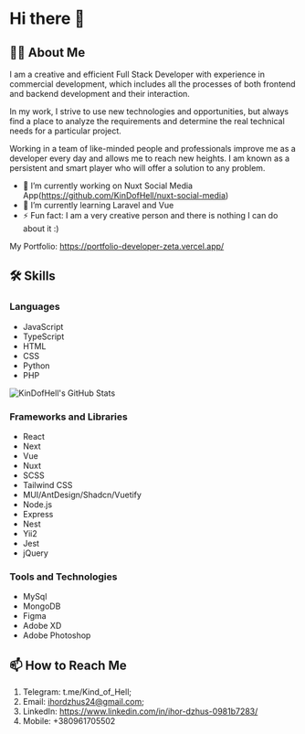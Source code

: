 # Hi there 👋

## 🙋‍♂️ About Me

I am a creative and efficient Full Stack Developer with experience in commercial development, which includes all the processes of both frontend and backend development and their interaction.

In my work, I strive to use new technologies and opportunities, but always find a place to analyze the requirements and determine the real technical needs for a particular project. 

Working in a team of like-minded people and professionals improve me as a developer every day and allows me to reach new heights. I am known as a persistent and smart player who will offer a solution to any problem.

- 🔭 I’m currently working on Nuxt Social Media App(https://github.com/KinDofHell/nuxt-social-media)
- 🌱 I’m currently learning Laravel and Vue
- ⚡ Fun fact: I am a very creative person and there is nothing I can do about it :)

My Portfolio: https://portfolio-developer-zeta.vercel.app/

## 🛠 Skills

### Languages

- JavaScript
- TypeScript
- HTML
- CSS
- Python
- PHP

<img src="https://github-readme-stats.vercel.app/api/top-langs/?username=KinDofHell&theme=default&show_icons=true&hide_border=true&layout=compact" alt="KinDofHell's GitHub Stats" />

### Frameworks and Libraries 

- React
- Next
- Vue
- Nuxt
- SCSS
- Tailwind CSS
- MUI/AntDesign/Shadcn/Vuetify
- Node.js
- Express
- Nest
- Yii2
- Jest
- jQuery

### Tools and Technologies

- MySql
- MongoDB
- Figma
- Adobe XD
- Adobe Photoshop

## 📫 How to Reach Me

1. Telegram: t.me/Kind_of_Hell;
2. Email: ihordzhus24@gmail.com;
3. LinkedIn: https://www.linkedin.com/in/ihor-dzhus-0981b7283/
4. Mobile: +380961705502
